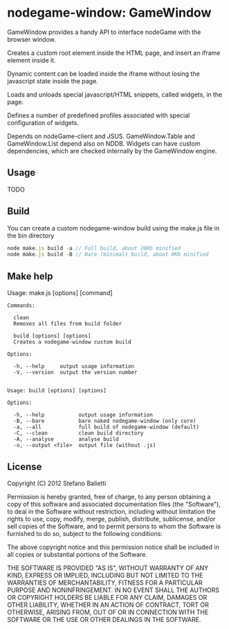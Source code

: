 # nodegame-window: GameWindow

GameWindow provides a handy API to interface nodeGame with the browser window.

Creates a custom root element inside the HTML page, and insert an iframe element inside it.

Dynamic content can be loaded inside the iframe without losing the javascript state inside the page.

Loads and unloads special javascript/HTML snippets, called widgets, in the page.

Defines a number of predefined profiles associated with special configuration of widgets.

Depends on nodeGame-client and JSUS. GameWindow.Table and GameWindow.List depend also on NDDB.
Widgets can have custom dependencies, which are checked internally by the GameWindow engine.

## Usage

TODO

##

## Build

You can create a custom nodegame-window build using the make.js file in the bin directory

```javascript
node make.js build -a // Full build, about 20Kb minified
node make.js build -B // Bare (minimal) build, about 8Kb minified
```

## Make help

  Usage: make.js [options] [command]

    Commands:

      clean 
      Removes all files from build folder
    
      build [options] [options]
      Creates a nodegame-window custom build

    Options:

      -h, --help     output usage information
      -V, --version  output the version number


    Usage: build [options] [options]

    Options:

      -h, --help           output usage information
      -B, --bare           bare naked nodegame-window (only core)
      -a, --all            full build of nodegame-window (default)
      -C, --clean          clean build directory
      -A, --analyse        analyse build
      -o, --output <file>  output file (without .js)


## License

Copyright (C) 2012 Stefano Balietti

Permission is hereby granted, free of charge, to any person obtaining a copy of this software and associated documentation files (the "Software"), to deal in the Software without restriction, including without limitation the rights to use, copy, modify, merge, publish, distribute, sublicense, and/or sell copies of the Software, and to permit persons to whom the Software is furnished to do so, subject to the following conditions:

The above copyright notice and this permission notice shall be included in all copies or substantial portions of the Software.

THE SOFTWARE IS PROVIDED "AS IS", WITHOUT WARRANTY OF ANY KIND, EXPRESS OR IMPLIED, INCLUDING BUT NOT LIMITED TO THE WARRANTIES OF MERCHANTABILITY, FITNESS FOR A PARTICULAR PURPOSE AND NONINFRINGEMENT. IN NO EVENT SHALL THE AUTHORS OR COPYRIGHT HOLDERS BE LIABLE FOR ANY CLAIM, DAMAGES OR OTHER LIABILITY, WHETHER IN AN ACTION OF CONTRACT, TORT OR OTHERWISE, ARISING FROM, OUT OF OR IN CONNECTION WITH THE SOFTWARE OR THE USE OR OTHER DEALINGS IN THE SOFTWARE.

